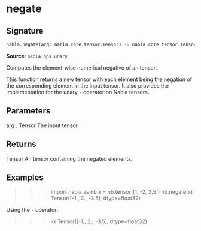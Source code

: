 # negate

## Signature

```python
nabla.negate(arg: nabla.core.tensor.Tensor) -> nabla.core.tensor.Tensor
```

**Source**: `nabla.ops.unary`

Computes the element-wise numerical negative of an tensor.

This function returns a new tensor with each element being the negation
of the corresponding element in the input tensor. It also provides the
implementation for the unary `-` operator on Nabla tensors.

Parameters
----------
arg : Tensor
    The input tensor.

Returns
-------
Tensor
    An tensor containing the negated elements.

Examples
--------
>>> import nabla as nb
>>> x = nb.tensor([1, -2, 3.5])
>>> nb.negate(x)
Tensor([-1.,  2., -3.5], dtype=float32)

Using the `-` operator:
>>> -x
Tensor([-1.,  2., -3.5], dtype=float32)

